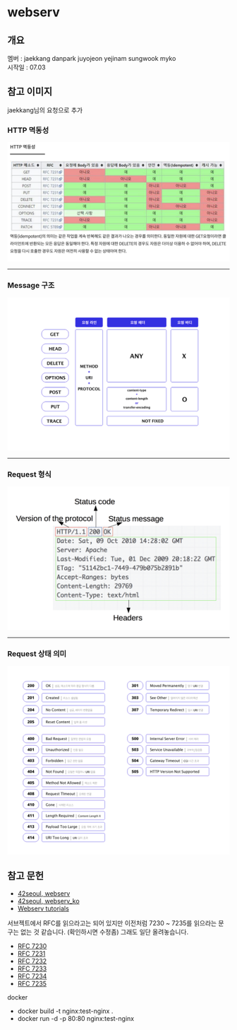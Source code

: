 # webserv

## 개요
멤버 : jaekkang danpark juyojeon yejinam sungwook myko  
시작일 : 07.03


## 참고 이미지

jaekkang님의 요청으로 추가

### HTTP 멱동성
![http_idempotent](/images/http_idempotent.png)

---

### Message 구조
![method_structure](/images/message_structure.png)

---

### Request 형식
![request_format](/images/request_format.png)

---

### Request 상태 의미
![request_status](/images/request_status.png)


## 참고 문헌

- [42seoul, webserv](reference/webserv.pdf)
- [42seoul, webserv_ko](reference/webserv_ko.md)
- [Webserv tutorials](https://42seoul.gitbook.io/webserv/)

서브젝트에서 RFC를 읽으라고는 되어 있지만 이전처럼 7230 ~ 7235를 읽으라는 문구는 없는 것 같습니다. (확인하시면 수정좀) 그래도 일단 올려놓습니다.

- [RFC 7230](https://www.ietf.org/rfc/rfc7230.txt)
- [RFC 7231](https://www.ietf.org/rfc/rfc7231.txt)
- [RFC 7232](https://www.ietf.org/rfc/rfc7232.txt)
- [RFC 7233](https://www.ietf.org/rfc/rfc7233.txt)
- [RFC 7234](https://www.ietf.org/rfc/rfc7234.txt)
- [RFC 7235](https://www.ietf.org/rfc/rfc7235.txt)

docker 
- docker build -t nginx:test-nginx .
- docker run -d -p 80:80 nginx:test-nginx